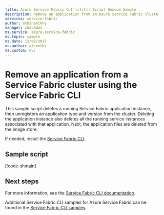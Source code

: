 ```yaml
---
title: Azure Service Fabric CLI (sfctl) Script Remove Sample
description: Remove an application from an Azure Service Fabric cluster using the Azure Service Fabric CLI
services: service-fabric
author: athinanthny
manager: chackdan
ms.service: azure-service-fabric
ms.topic: sample
ms.date: 12/06/2017
ms.author: atsenthi
ms.custom: mvc
---
```


# Remove an application from a Service Fabric cluster using the Service Fabric CLI

This sample script deletes a running Service Fabric application instance, then unregisters an application type and version from the cluster.  Deleting the application instance also deletes all the running service instances associated with that application. Next, the application files are deleted from the image store. 

If needed, install the [Service Fabric CLI](../service-fabric-cli.md).

## Sample script

[!code-sh[main](../../../cli_scripts/service-fabric/remove-application/remove-application.sh "Remove an application from a cluster")]

## Next steps

For more information, see the [Service Fabric CLI documentation](../service-fabric-cli.md).

Additional Service Fabric CLI samples for Azure Service Fabric can be found in the [Service Fabric CLI samples](../samples-cli.md).
